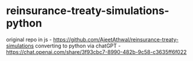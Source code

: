 # reinsurance-treaty-simulations-python
original repo in js - https://github.com/AjeetAthwal/reinsurance-treaty-simulations
converting to python via chatGPT - https://chat.openai.com/share/3f93cbc7-8990-482b-9c58-c3635ff6f022